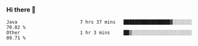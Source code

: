 ### Hi there 👋

<!--START_SECTION:waka-->

```text
Java                       7 hrs 37 mins   █████████████████▓░░░░░░░   70.02 %
Other                      1 hr 3 mins     ██▒░░░░░░░░░░░░░░░░░░░░░░   09.71 %
```

<!--END_SECTION:waka-->

<!--
**jerry-shao/jerry-shao** is a ✨ _special_ ✨ repository because its `README.md` (this file) appears on your GitHub profile.

Here are some ideas to get you started:

- 🔭 I’m currently working on ...
- 🌱 I’m currently learning ...
- 👯 I’m looking to collaborate on ...
- 🤔 I’m looking for help with ...
- 💬 Ask me about ...
- 📫 How to reach me: ...
- 😄 Pronouns: ...
- ⚡ Fun fact: ...
-->
